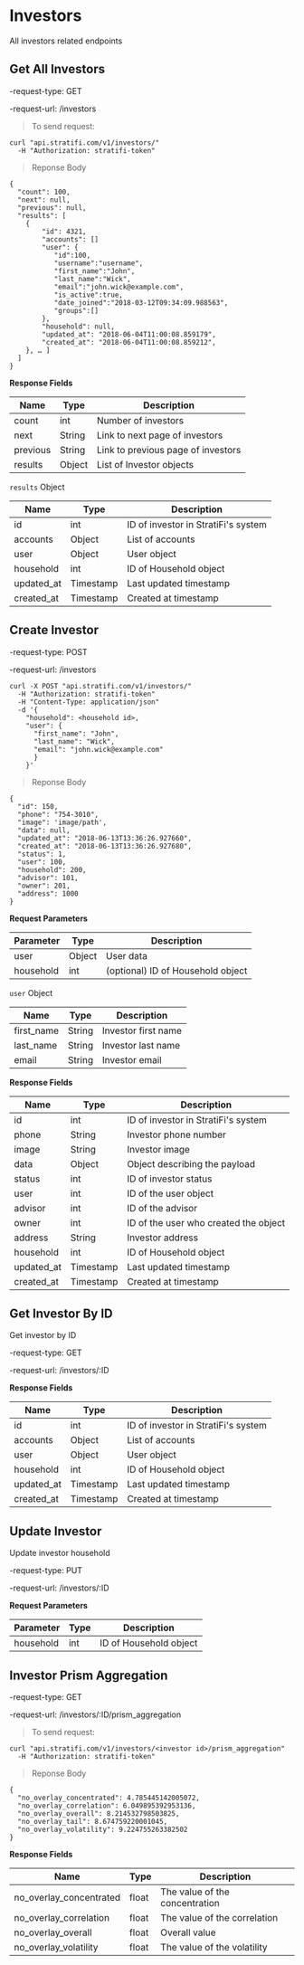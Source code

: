 # Investors

All investors related endpoints


## Get All Investors

-request-type: GET

-request-url: /investors

> To send request:

```shell
curl "api.stratifi.com/v1/investors/"
  -H "Authorization: stratifi-token"
```

> Reponse Body

```shell
{
  "count": 100,
  "next": null,
  "previous": null,
  "results": [
    {
        "id": 4321,
        "accounts": []
        "user": {
           "id":100,
           "username":"username",
           "first_name":"John",
           "last_name":"Wick",
           "email":"john.wick@example.com",
           "is_active":true,
           "date_joined":"2018-03-12T09:34:09.988563",
           "groups":[]
        },
        "household": null,
        "updated_at": "2018-06-04T11:00:08.859179",
        "created_at": "2018-06-04T11:00:08.859212",
    }, … ]
  ]
}
```

**Response Fields**

Name | Type | Description
-----|------|------------
count | int | Number of investors
next | String | Link to next page of investors
previous | String | Link to previous page of investors
results | Object | List of Investor objects

`results` Object

Name | Type | Description
-----|------|------------
id | int | ID of investor in StratiFi's system
accounts | Object | List of accounts
user | Object | User object
household |int | ID of Household object
updated_at | Timestamp | Last updated timestamp
created_at | Timestamp | Created at timestamp


## Create Investor

-request-type: POST

-request-url: /investors

```shell
curl -X POST "api.stratifi.com/v1/investors/"
  -H "Authorization: stratifi-token"
  -H "Content-Type: application/json"
  -d '{
    "household": <household id>,
    "user": {
      "first_name": "John",
      "last_name": "Wick",
      "email": "john.wick@example.com"
      }
    }'
```

> Reponse Body

```shell
{
  "id": 150,
  "phone": "754-3010",
  "image": 'image/path',
  "data": null,
  "updated_at": "2018-06-13T13:36:26.927660",
  "created_at": "2018-06-13T13:36:26.927680",
  "status": 1,
  "user": 100,
  "household": 200,
  "advisor": 101,
  "owner": 201,
  "address": 1000
}

```

**Request Parameters**

Parameter | Type | Description
----------|------|------------
user | Object | User data
household | int | (optional) ID of Household object


`user` Object

Name | Type | Description
-----|------|------------
first_name | String | Investor first name
last_name | String | Investor last name
email | String | Investor email

**Response Fields**

Name | Type | Description
-----|------|------------
id | int | ID of investor in StratiFi's system
phone | String | Investor phone number
image | String | Investor image
data | Object | Object describing the payload
status | int | ID of investor status
user | int |  ID of the user object
advisor | int |  ID of the advisor
owner | int | ID of the user who created the object
address | String | Investor address
household |int | ID of Household object
updated_at | Timestamp | Last updated timestamp
created_at | Timestamp | Created at timestamp


## Get Investor By ID

Get investor by ID

-request-type: GET

-request-url: /investors/:ID


**Response Fields**

Name | Type | Description
-----|------|------------
id | int | ID of investor in StratiFi's system
accounts | Object | List of accounts
user | Object | User object
household |int | ID of Household object
updated_at | Timestamp | Last updated timestamp
created_at | Timestamp | Created at timestamp


## Update Investor

Update investor household

-request-type: PUT

-request-url: /investors/:ID


**Request Parameters**

Parameter | Type | Description
----------|------|------------
household | int | ID of Household object


## Investor Prism Aggregation

-request-type: GET

-request-url: /investors/:ID/prism_aggregation

> To send request:

```shell
curl "api.stratifi.com/v1/investors/<investor id>/prism_aggregation"
  -H "Authorization: stratifi-token"
```

> Reponse Body

```shell
{
  "no_overlay_concentrated": 4.785445142005072,
  "no_overlay_correlation": 6.049895392953136,
  "no_overlay_overall": 8.214532798503825,
  "no_overlay_tail": 8.674759220001045,
  "no_overlay_volatility": 9.224755263382502
}
```

**Response Fields**

Name | Type | Description
-----|------|------------
no_overlay_concentrated | float | The value of the concentration
no_overlay_correlation | float | The value of the correlation
no_overlay_overall | float | Overall value
no_overlay_volatility | float | The value of the volatility
